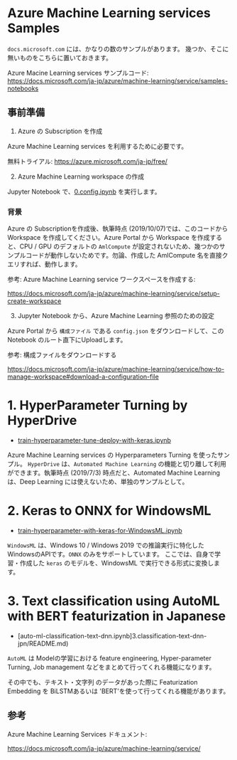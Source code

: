 # Azure Machine Learning services Samples

`docs.microsoft.com` には、かなりの数のサンプルがあります。
幾つか、そこに無いものをこちらに置いておきます。

Azure Macine Learning services サンプルコード:
https://docs.microsoft.com/ja-jp/azure/machine-learning/service/samples-notebooks

## 事前準備

1. Azure の Subscription を作成

Azure Machine Learning services を利用するために必要です。

無料トライアル: https://azure.microsoft.com/ja-jp/free/

2. Azure Machine Learning workspace の作成

Jupyter Notebook で、[0.config.ipynb](0.config.ipynb) を実行します。

### 背景
Azure の Subscriptionを作成後、執筆時点 (2019/10/07)では、このコードから Workspace を作成してください。Azure Portal から Workspace を作成すると、CPU / GPU のデフォルトの `AmlCompute` が設定されないため、幾つかのサンプルコードが動作しないためです。勿論、作成した AmlCompute 名を直接クエリすれば、動作します。

参考: Azure Machine Learning service ワークスペースを作成する:

https://docs.microsoft.com/ja-jp/azure/machine-learning/service/setup-create-workspace

3. Jupyter Notebook から、Azure Machine Learning 参照のための設定

Azure Portal から `構成ファイル` である `config.json` をダウンロードして、この Notebook のルート直下にUploadします。

参考: 構成ファイルをダウンロードする

https://docs.microsoft.com/ja-jp/azure/machine-learning/service/how-to-manage-workspace#download-a-configuration-file

# 1. HyperParameter Turning by HyperDrive

 - [train-hyperparameter-tune-deploy-with-keras.ipynb](1.Hyperparameter-Turning-keras-mnist/README.md)

Azure Machine Learning services の  Hyperparameters Turning を使ったサンプル。 `HyperDrive` は、`Automated Machine Learning` の機能と切り離して利用ができます。執筆時点 (2019/7/3) 時点だと、Automated Machine Learning は、Deep Learning には使えないため、単独のサンプルとして。

# 2. Keras to ONNX for WindowsML

 - [train-hyperparameter-with-keras-for-WindowsML.ipynb](2.onnx-WindowsML/README.md)

`WindowsML` は、Windows 10 / Windows 2019 での推論実行に特化した WindowsのAPIです。`ONNX` のみをサポートしています。
ここでは、自身で学習・作成した `keras` のモデルを、WindowsML で実行できる形式に変換します。


# 3. Text classification using AutoML with BERT featurization in Japanese

 - [auto-ml-classification-text-dnn.ipynb]3.classification-text-dnn-jpn/README.md)

`AutoML` は Modelの学習における feature engineering, Hyper-parameter Turning, Job management などをまとめて行ってくれる機能になります。

その中でも、テキスト・文字列 のデータがあった際に Featurization Embedding を BiLSTMあるいは 'BERT'を使って行ってくれる機能があります。

## 参考

Azure Machine Learning Services ドキュメント:

https://docs.microsoft.com/ja-jp/azure/machine-learning/service/
